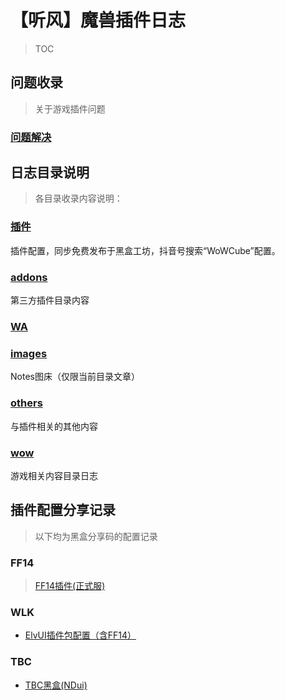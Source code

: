 # 【听风】魔兽插件日志

> TOC


## 问题收录

> 关于游戏插件问题

### [问题解决](./qaq)


## 日志目录说明

> 各目录收录内容说明：

### [插件](./tfisaip)

插件配置，同步免费发布于黑盒工坊，抖音号搜索“WoWCube”配置。


### [addons](./addons)

第三方插件目录内容

### [WA](./Addons/WA)


### [images](./images)

Notes图床（仅限当前目录文章）


### [others](./others)

与插件相关的其他内容


### [wow](./wow)

游戏相关内容目录日志



## 插件配置分享记录

> 以下均为黑盒分享码的配置记录


### FF14

> [FF14插件(正式服)](./tfisaip/ff14.md)


### WLK


- [ElvUI插件包配置（含FF14）](./wlk/suite-elvui.md)


### TBC

- [TBC黑盒(NDui)](./tfisaip/ndui-all.md)


